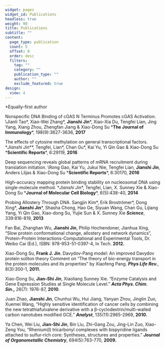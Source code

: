```yaml
---
widget: pages
widget_id: Publications
headless: true
weight: 90
title: Publications
subtitle: ""
content:
  page_type: publication
  count: 5
  offset: 0
  order: desc
  filters:
    tag: ""
    category: ""
    publication_type: ""
    author: ""
    exclude_featured: true
design:
  view: 4
---
```

*Equally-first author


Nonspecific DNA Binding of cGAS N Terminus Promotes cGAS Activation.
\Jianli Tao\*, Xiao-Wei Zhang\*, **Jianshi Jin***, Xiao-Xia Du, Tengfei Lian, Jing Yang, Xiang Zhou, Zhengfan Jiang & Xiao-Dong Su
\***The Journal of Immunology***, 198(9):3627-3636, **2017**


The effects of cytosine methylation on general transcriptional factors.
\**Jianshi Jin***, Tengfei, Lian\*, Chan Gu\*, Kai Yu, Yi Qin Gao & Xiao-Dong Su  
\***Scientific Reports***, 6:29119, **2016**


Deep sequencing reveals global patterns of mRNA recruitment during translation initiation.
\Rong Gao, Kai Yu, Jukui Nie, Tengfei Lian, **Jianshi Jin**, Anders Liljas & Xiao-Dong Su
\***Scientific Reports***, 6:30170, **2016**


High-accuracy mapping protein binding stability on nucleosomal DNA using single-molecule method.
\**Jianshi Jin**, Tengfei, Lian, X. Sunney Xie & Xiao-Dong Su
\***Journal of Molecular Cell Biology***, 6(5):438-40, **2014**


Probing Allostery Through DNA.
Sangjin Kim\*, Erik Broströmer\*, Dong Xing\*, **Jianshi Jin***, Shasha Chong, Hao Ge, Siyuan Wang, Chan Gu, Lijiang Yang, Yi Qin Gao, Xiao-dong Su, Yujie Sun & X. Sunney Xie
***Science***, 339:816-819, **2013**


Fan Bai, Zhanghan Wu, **Jianshi Jin**, Philip Hochendoner, Jianhua Xing, “Slow protein conformational change, allostery and network dynamics”, Protein-Protein Interactions-Computational and Experimental Tools, Dr. Weibo Cai (Ed.), ISBN: 978-953-51-0397-4, In Tech. **2012.** 

Xiao-Dong Su, **Frank J. Jin**. Davydov-Pang model: An improved Davydov protein soliton theory Comment on “The theory of bio-energy transport in the protein molecules and its properties” by Xiaofeng Pang. ***Phys Life Rev.***, 8(3):300-1, **2011.** 

Xiao-Dong Su, **Jian-Shi Jin**, Xiaoliang Sunney Xie. “Enzyme Catalysis and Gene Expression Studies at Single Molecule Level.” ***Acta Phys. Chim. Sin.*,** 26(7): 1976-87, **2010**.

Juan Zhao, **Jianshi Jin**, Chunhui Wu, Hui Jiang, Yanyan Zhou, Jinglin Zuo, Xuemei Wang, “Highly sensitive identification of cancer cells by combining the new tetrathiafulvalene derivative with a β-cyclodextrin/multi-walled carbon nanotubes modified GCE.” ***Analyst***, 135(11):2965-2969, **2010.**

Ya Chen, Wei Liu, **Jian-Shi Jin**, Bin Liu, Zhi-Gang Zou, Jing-Lin Zuo, Xiao-Zeng You, “Rhenium(I) tricarbonyl complexes with bispyridine ligands attached to sulfur-rich core: Syntheses, structures and properties.” ***Journal of Organometallic Chemistry***, 694(5):763-770, **2009.**
